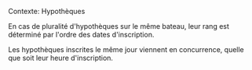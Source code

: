 Contexte: Hypothèques

En cas de pluralité d'hypothèques sur le même bateau, leur rang est déterminé par l'ordre des dates d'inscription.

Les hypothèques inscrites le même jour viennent en concurrence, quelle que soit leur heure d'inscription.
